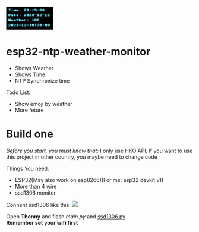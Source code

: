 
<img src="https://github.com/503badgateway/esp32-ntp-weather-monitor/blob/main/WhatsApp%20Image%202023-12-18%20at%208.15.35%20PM.jpeg?raw=true" style="width: 25%"></img>
# esp32-ntp-weather-monitor  
 - Shows Weather
 - Shows Time
 - NTP Synchronize time

Todo List:
 - Show emoji by weather
 - More feture
# Build one
*Before you start, you must know that:*
I only use HKO API, If you want to use this project in other country, you maybe need to change code

Things You need:    
 - ESP32(May also work on esp8266)(For me: esp32 devkit v1) 
 - More than 4 wire  
 - ssd1306 monitor  

Connent ssd1306 like this:
<img src="https://i0.wp.com/randomnerdtutorials.com/wp-content/uploads/2019/05/ESP32_OLED.png?w=873&quality=100&strip=all&ssl=1" style="width: 25%"></img>  

Open **Thonny** and flash *main.py* and [ssd1306.py](https://github.com/stlehmann/micropython-ssd1306/blob/master/ssd1306.py)  
**Remember set your wifi first**


